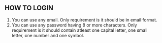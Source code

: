 ## HOW TO LOGIN

1. You can use any email. Only requirement is it should be in email format.
2. You can use any password having 8 or more characters. Only requirement is it should contain atleast one capital letter, one small letter, one number and one symbol.
